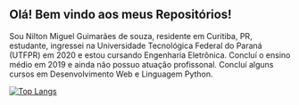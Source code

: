 ## Olá! Bem vindo aos meus Repositórios!

Sou Nilton Miguel Guimarães de souza, residente em Curitiba, PR, estudante, ingressei na Universidade Tecnológica Federal do Paraná (UTFPR) em 2020 e estou cursando Engenharia Eletrônica. Concluí o ensino médio em 2019 e ainda não possuo atuação profissonal. Concluí alguns cursos em Desenvolvimento Web e Linguagem Python.

[![Top Langs](https://github-readme-stats.vercel.app/api/top-langs/?username=nilton-miguel&layout=compact&theme=midnight-purple&hide_border=true&title_color="036ffc"&bg_color=0000)](https://github.com/anuraghazra/github-readme-stats)

<!-- **Nilton-Miguel/Nilton-Miguel** is a ✨ _special_ ✨ repository because its `README.md` (this file) appears on your GitHub profile. -->
